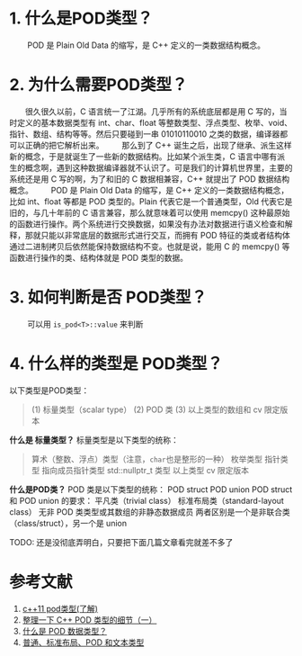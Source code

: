 # 1. 什么是POD类型？
&emsp;&emsp; POD 是 Plain Old Data 的缩写，是 C++ 定义的一类数据结构概念。


# 2. 为什么需要POD类型？
&emsp;&emsp;很久很久以前，C 语言统一了江湖。几乎所有的系统底层都是用 C 写的，当时定义的基本数据类型有 int、char、float 等整数类型、浮点类型、枚举、void、指针、数组、结构等等。然后只要碰到一串 01010110010 之类的数据，编译器都可以正确的把它解析出来。
&emsp;&emsp;那么到了 C++ 诞生之后，出现了继承、派生这样新的概念，于是就诞生了一些新的数据结构。比如某个派生类，C 语言中哪有派生的概念啊，遇到这种数据编译器就不认识了。可是我们的计算机世界里，主要的系统还是用 C 写的啊，为了和旧的 C 数据相兼容，C++ 就提出了 POD 数据结构概念。
&emsp;&emsp;POD 是 Plain Old Data 的缩写，是 C++ 定义的一类数据结构概念，比如 int、float 等都是 POD 类型的。Plain 代表它是一个普通类型，Old 代表它是旧的，与几十年前的 C 语言兼容，那么就意味着可以使用 memcpy() 这种最原始的函数进行操作。两个系统进行交换数据，如果没有办法对数据进行语义检查和解释，那就只能以非常底层的数据形式进行交互，而拥有 POD 特征的类或者结构体通过二进制拷贝后依然能保持数据结构不变。也就是说，能用 C 的 memcpy() 等函数进行操作的类、结构体就是 POD 类型的数据。

# 3. 如何判断是否 POD类型？
&emsp;&emsp; 可以用 `is_pod<T>::value` 来判断


# 4. 什么样的类型是 POD类型？
以下类型是POD类型：
> (1) 标量类型（scalar type）
> (2) POD 类
> (3) 以上类型的数组和 cv 限定版本
> 
**什么是 标量类型？**
标量类型是以下类型的统称：
> 算术（整数、浮点）类型（注意，`char`也是整形的一种）
> 枚举类型
> 指针类型
> 指向成员指针类型
> std::nullptr_t 类型
> 以上类型 cv 限定版本
> 

**什么是POD类？**
POD 类是以下类型的统称：
POD struct
POD union
POD struct 和 POD union 的要求：
平凡类（trivial class）
标准布局类（standard-layout class）
无非 POD 类类型或其数组的非静态数据成员
两者区别是一个是非联合类（class/struct），另一个是 union

TODO: 还是没彻底弄明白，只要把下面几篇文章看完就差不多了

# 参考文献
1. [c++11 pod类型(了解)](https://www.cnblogs.com/zzyoucan/p/3918614.html)
2. [整理一下 C++ POD 类型的细节（一）](https://zhuanlan.zhihu.com/p/29734547)
3. [什么是 POD 数据类型？](https://zhuanlan.zhihu.com/p/45545035)
4. [普通、标准布局、POD 和文本类型](https://docs.microsoft.com/zh-cn/cpp/cpp/trivial-standard-layout-and-pod-types?view=msvc-160)